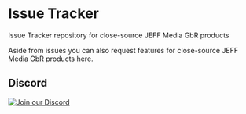 # Issue Tracker

Issue Tracker repository for close-source JEFF Media GbR products

Aside from issues you can also request features for close-source JEFF Media GbR products here.

## Discord

[![Join our Discord](https://api.jeff-media.de/img/discord1.png)](https://discord.jeff-media.de)
